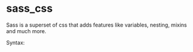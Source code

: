 # sass_css

Sass is a superset of css that adds features like variables, nesting, mixins and much more.

Syntax:
  